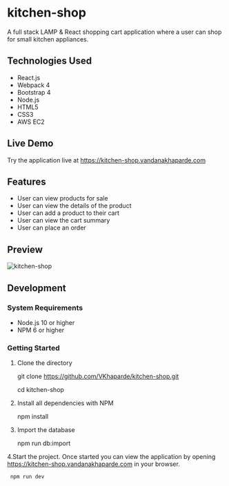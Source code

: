 # kitchen-shop
A full stack LAMP & React shopping cart application where a user can shop for small kitchen appliances.
## Technologies Used
* React.js
* Webpack 4
* Bootstrap 4
* Node.js
* HTML5
* CSS3
* AWS EC2

## Live Demo
 Try the application live at  https://kitchen-shop.vandanakhaparde.com
## Features
* User can view products for sale
* User can view the details of the product
* User can add a product to their cart
* User can view the cart summary
* User can place an order
## Preview
![kitchen-shop](https://user-images.githubusercontent.com/54192822/71130824-de11e500-21ea-11ea-8697-13bb151c0247.png)
## Development
### System Requirements
* Node.js 10 or higher
* NPM 6 or higher

### Getting Started 

  1. Clone the directory
  
      git clone https://github.com/VKhaparde/kitchen-shop.git 
      
      cd kitchen-shop
      
  2. Install all dependencies with NPM
  
     npm install
     
  3. Import the database
  
     npm run db:import
     
  4.Start the project. Once started you can view the application by opening https://kitchen-shop.vandanakhaparde.com in your browser.
  
     npm run dev   
    
